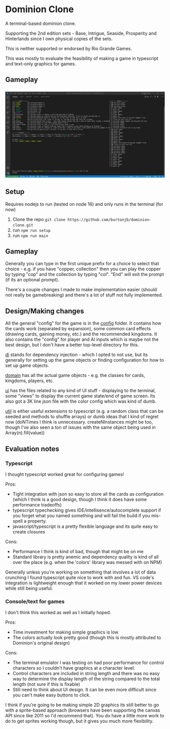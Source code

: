 # Dominion Clone

A terminal-based dominion clone.

Supporting the 2nd edition sets - Base, Intrigue, Seaside, Prosperity and Hinterlands since I own physical copies of the sets. 

This is neither supported or endorsed by Rio Grande Games. 

This was mostly to evaluate the feasibility of making a game in typescript
and text-only graphics for games.

## Gameplay
![gameplay](./docs/animated_gameplay_vs_code_terminal.gif)

## Setup
Requires nodejs to run (tested on node 16) and only runs in the terminal (for now)

1. Clone the repo `git clone https://github.com/burtonjb/dominion-clone.git`
2. run `npm run setup`
4. run `npm run main`

## Gameplay
Generally you can type in the first unique prefix for a choice to select that choice - e.g. if you have "copper, collection" then you can play the copper by typing "cop" and the collection by typing "col". "End" will exit the prompt (if its an optional prompt). 

There's a couple changes I made to make implementation easier (should not really be gamebreaking) and there's a lot of stuff not fully implemented.

## Design/Making changes
All the general "config" for the game is in the [config](./src/config/) folder. It contains how the cards work (separated by expansion), some common card effects (drawing cards, gaining money, etc.) and the recommended kingdoms. 
It also contains the "config" for player and AI inputs which is maybe not the best design, but I don't have a better top-level directory for this. 

[di](./src/di/) stands for dependency injection - which I opted to not use, but its generally for setting up the game objects or finding configuration for how to set up game objects. 

[domain](./src/domain/) has all the actual game objects - e.g. the classes for cards, kingdoms, players, etc. 

[ui](./src/ui/) has the files related to any kind of UI stuff - displaying to the terminal, some "views" to display the current game state/end of game screen. Its also got a 3K line json file with the color config which was kind of dumb. 

[util](./src/util/) is either useful extensions to typescript (e.g. a random class that can be seeded and methods to shuffle arrays) or dumb ideas that I kind of regret now (doNTimes I think is unnecessary. createNInstances might be too, though I've also seen a ton of issues with the same object being used in Array(n).fill(value))

## Evaluation notes
### Typescript
I thought typescript worked great for configuring games!

Pros:
* Tight integration with json so easy to store all the cards as configuration (which I think is a good design, though I think it does have some performance tradeoffs)
* typescript typechecking gives IDE/intellisence/autocomplete support if you forget what you named something and will fail the build if you mis-spell a property. 
* javascript/typescript is a pretty flexible language and its quite easy to create closures

Cons:
* Performance I think is kind of bad, though that might be on me
* Standard library is pretty anemic and dependency quality is kind of all over the place (e.g. when the 'colors' library was messed with on NPM)

Generally unless you're working on something that involves a lot of data crunching I found typescript quite nice to work with and fun. VS code's integration is lightweight enough that it worked on my lower power devices while still being useful. 

### Console/text for games
I don't think this worked as well as I initially hoped. 

Pros:
* Time investment for making simple graphics is low
* The colors actually look pretty good (though this is mostly attributed to Dominion's original design)

Cons:
* The terminal emulator I was testing on had poor performance for control characters so I couldn't have graphics at a character level.
* Control characters are included in string length and there was no easy way to determine the display length of the string compared to the total length (not sure if this is fixable)
* Still need to think about UI design. It can be even more difficult since you can't make easy buttons to click.

I think if you're going to be making simple 2D graphics its still better to go with a sprite-based approach (browsers have been supporting the canvas API since like 2011 so I'd recommend that). You do have a little more work to do to get sprites working though, but it gives you much more flexibility. 
